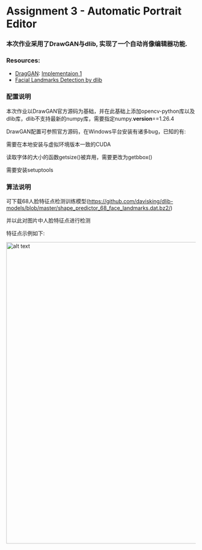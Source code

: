 # Assignment 3 - Automatic Portrait Editor

### 本次作业采用了DrawGAN与dlib, 实现了一个自动肖像编辑器功能.

### Resources:
- [DragGAN](https://vcai.mpi-inf.mpg.de/projects/DragGAN/): [Implementaion 1](https://github.com/XingangPan/DragGAN)
- [Facial Landmarks Detection by dlib](https://github.com/davisking/dlib)

### 配置说明
本次作业以DrawGAN官方源码为基础，并在此基础上添加opencv-python库以及dlib库，dlib不支持最新的numpy库，需要指定numpy.__version__==1.26.4

DrawGAN配置可参照官方源码，在Windows平台安装有诸多bug，已知的有:

需要在本地安装与虚拟环境版本一致的CUDA

读取字体的大小的函数getsize()被弃用，需要更改为getbbox()

需要安装setuptools

### 算法说明
可下载68人脸特征点检测训练模型(https://github.com/davisking/dlib-models/blob/master/shape_predictor_68_face_landmarks.dat.bz2/)

并以此对图片中人脸特征点进行检测

特征点示例如下:

<img src="pics/result_1.png" alt="alt text" width="800">
